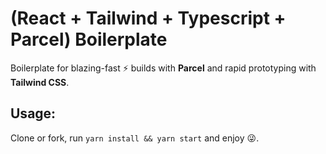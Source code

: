 # (React + Tailwind + Typescript + Parcel) Boilerplate

Boilerplate for blazing-fast ⚡ builds with **Parcel** and 
rapid prototyping with **Tailwind CSS**.

## Usage:

Clone or fork, run `yarn install && yarn start` and enjoy 😜.
